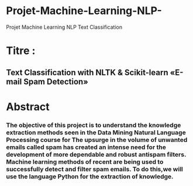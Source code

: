 # Projet-Machine-Learning-NLP-
Projet Machine Learning NLP Text Classification 
# Titre :
## Text Classification with NLTK & Scikit-learn «E-mail Spam Detection»
# Abstract
### The objective of this project is to understand the knowledge extraction methods seen in the Data Mining Natural Language Processing course for The upsurge in the volume of unwanted emails called spam has created an intense need for the development of more dependable and robust antispam filters. Machine learning methods of recent are being used to successfully detect and filter spam emails. To do this,we will use the language  Python for the extraction of knowledge.


